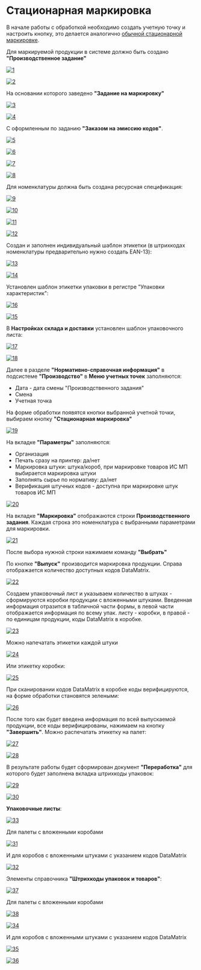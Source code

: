 # Стационарная маркировка

В начале работы с обработкой необходимо создать учетную точку и настроить кнопку, это делается аналогично [обычной стационарной маркировке](../Marking/StacMark.md).

Для маркируемой продукции в системе должно быть создано **"Производственное задание"**

[![1][1]][1]

[![2][2]][2]

На основании которого заведено **"Задание на маркировку"**

[![3][3]][3]

[![4][4]][4]

С оформленным по заданию **"Заказом на эмиссию кодов"**.

[![5][5]][5]

[![6][6]][6]

[![7][7]][7]

[![8][8]][8]

Для номенклатуры должна быть создана ресурсная спецификация:

[![9][9]][9]

[![10][10]][10]

[![11][11]][11]

[![12][12]][12]

Создан и заполнен индивидуальный шаблон этикетки (в штрихкодах номенклатуры предварительно нужно создать EAN-13):

[![13][13]][13]

[![14][14]][14]

Установлен шаблон этикетки упаковки в регистре "Упаковки характеристик":

[![16][16]][16]

[![15][15]][15]

В **Настройках склада и доставки** установлен шаблон упаковочного листа:

[![17][17]][17]

[![18][18]][18]

Далее в разделе **"Нормативно-справочная информация"** в подсистеме **"Производство"** в **Меню учетных точек** заполняются:

- Дата - дата смены "Производственного задания"
- Смена
- Учетная точка

На форме обработки появятся кнопки выбранной учетной точки, выбираем кнопку **"Стационарная маркировка"**

[![19][19]][19]

На вкладке **"Параметры"** заполняются:

- Организация
- Печать сразу на принтер: да/нет
- Маркировка штуки: штука/короб, при маркировке товаров ИС МП выбирается маркировка штуки
- Заполнять сырье по нормативу: да/нет
- Верификация штучных кодов - доступна при маркировке штук товаров ИС МП

[![20][20]][20]

На вкладке **"Маркировка"** отображаются строки **Производственного задания**. Каждая строка это номенклатура с выбранными параметрами для маркировки.

[![21][21]][21]

После выбора нужной строки нажимаем команду **"Выбрать"**

По кнопке **"Выпуск"** производится маркировка продукции. Справа отображается количество доступных кодов DataMatrix.

[![22][22]][22]

Создаем упаковочный лист и указываем количество в штуках - сформируются коробки продукции с вложенными штуками. Введенная информация отразится в табличной части формы, в левой части отображается информация по всему упак. листу - коробки, в правой - по единицам продукции, коды DataMatrix в коробке.

[![23][23]][23]

Можно напечатать этикетки каждой штуки

[![24][24]][24]

Или этикетку коробки:

[![25][25]][25]

При сканировании кодов DataMatrix в коробке коды верифицируются, на форме обработки становятся зелеными:

[![26][26]][26]

После того как будет введена информация по всей выпускаемой продукции, все коды верифицированы, нажимаем на кнопку **"Завершить"**. Можно распечатать этикетку на палет:

[![27][27]][27]

[![28][28]][28]

В результате работы будет сформирован документ **"Переработка"** для которого будет заполнена вкладка штрихкоды упаковок:

[![29][29]][29]

[![30][30]][30]

**Упаковочные листы**:

[![33][33]][33]

Для палеты с вложенными коробами

[![31][31]][31]

И для коробов с вложенными штуками с указанием кодов DataMatrix

[![32][32]][32]

Элементы справочника **"Штрихкоды упаковок и товаров"**:

[![37][37]][37]

Для палеты с вложенными коробами

[![38][38]][38]

[![34][34]][34]

И для коробов с вложенными штуками с указанием кодов DataMatrix

[![35][35]][35]

[![36][36]][36]

[1]: Stationary_Marking.assets/1.png
[2]: Stationary_Marking.assets/2.png
[3]: Stationary_Marking.assets/3.png
[4]: Stationary_Marking.assets/4.png
[5]: Stationary_Marking.assets/5.png
[6]: Stationary_Marking.assets/6.png
[7]: Stationary_Marking.assets/7.png
[8]: Stationary_Marking.assets/8.png
[9]: Stationary_Marking.assets/9.png
[10]: Stationary_Marking.assets/10.png
[11]: Stationary_Marking.assets/11.png
[12]: Stationary_Marking.assets/12.png
[13]: Stationary_Marking.assets/13.png
[14]: Stationary_Marking.assets/14.png
[15]: Stationary_Marking.assets/15.png
[16]: Stationary_Marking.assets/16.png
[17]: Stationary_Marking.assets/17.png
[18]: Stationary_Marking.assets/18.png
[19]: Stationary_Marking.assets/19.png
[20]: Stationary_Marking.assets/20.png
[21]: Stationary_Marking.assets/21.png
[22]: Stationary_Marking.assets/22.png
[23]: Stationary_Marking.assets/23.png
[24]: Stationary_Marking.assets/24.png
[25]: Stationary_Marking.assets/25.png
[26]: Stationary_Marking.assets/26.png
[27]: Stationary_Marking.assets/27.png
[28]: Stationary_Marking.assets/28.png
[29]: Stationary_Marking.assets/29.png
[30]: Stationary_Marking.assets/30.png
[31]: Stationary_Marking.assets/31.png
[32]: Stationary_Marking.assets/32.png
[33]: Stationary_Marking.assets/33.png
[34]: Stationary_Marking.assets/34.png
[35]: Stationary_Marking.assets/35.png
[36]: Stationary_Marking.assets/36.png
[37]: Stationary_Marking.assets/37.png
[38]: Stationary_Marking.assets/38.png